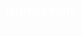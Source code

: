 # latihan-html

<html>
  <head>
    <title> Profile </title>
  </head>
  <body bgcolour='black'text='white'>
     ----------
  </body>
  </html
